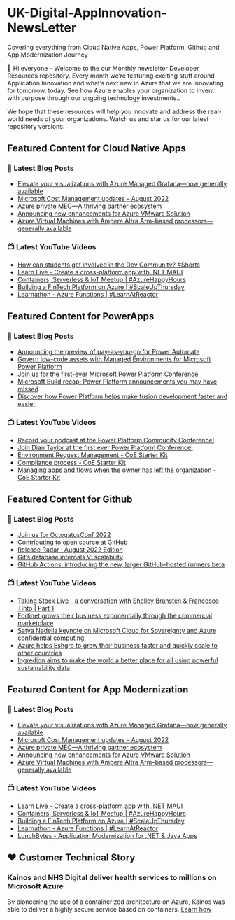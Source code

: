 # UK-Digital-AppInnovation-NewsLetter

Covering everything from Cloud Native Apps, Power Platform, Github and App Modernization Journey

👋 Hi everyone – Welcome to the our Monthly newsletter Developer Resources repository. Every month we’re featuring exciting stuff around Application Innovation and what’s next new in Azure that we are Innovating for tomorrow, today. See how Azure enables your organization to invent with purpose through our ongoing technology investments..


We hope that these resources will help you innovate and address the real-world needs of your organizations. Watch us and star us for our latest repository versions.

## Featured Content for Cloud Native Apps


### 📝 Latest Blog Posts

    
<!-- BLOGCNA:START -->
- [Elevate your visualizations with Azure Managed Grafana—now generally available](https://azure.microsoft.com/blog/elevate-your-visualizations-with-azure-managed-grafana-now-generally-available/)
- [Microsoft Cost Management updates – August 2022](https://azure.microsoft.com/blog/microsoft-cost-management-updates-august-2022/)
- [Azure private MEC—A thriving partner ecosystem](https://azure.microsoft.com/blog/azure-private-mec-a-thriving-partner-ecosystem/)
- [Announcing new enhancements for Azure VMware Solution](https://azure.microsoft.com/blog/announcing-new-enhancements-for-azure-vmware-solution/)
- [Azure Virtual Machines with Ampere Altra Arm–based processors—generally available](https://azure.microsoft.com/blog/azure-virtual-machines-with-ampere-altra-arm-based-processors-generally-available/)
<!-- BLOGCNA:END -->

### 📺 Latest YouTube Videos

 
<!-- YOUTUBECNA:START -->
- [How can students get involved in the Dev Community?   #Shorts](https://www.youtube.com/watch?v=D4TViOi5Xfw)
- [Learn Live - Create a cross-platform app with .NET MAUI](https://www.youtube.com/watch?v=Z7V2DfT9KW4)
- [Containers, Serverless &amp; IoT Meetup | #AzureHappyHours](https://www.youtube.com/watch?v=qsVTCAd6I7g)
- [Building a FinTech Platform on Azure | #ScaleUpThursday](https://www.youtube.com/watch?v=uU2LNkqGBPg)
- [Learnathon - Azure Functions | #LearnAtReactor](https://www.youtube.com/watch?v=XrIYqBpOdbM)
<!-- YOUTUBECNA:END -->

##  Featured Content for PowerApps
### 📝 Latest Blog Posts
<!-- BLOGPOWER:START -->
- [Announcing the preview of pay-as-you-go for Power Automate](https://cloudblogs.microsoft.com/powerplatform/2022/07/21/announcing-the-preview-of-pay-as-you-go-for-power-automate/)
- [Govern low-code assets with Managed Environments for Microsoft Power Platform](https://cloudblogs.microsoft.com/powerplatform/2022/07/12/govern-low-code-assets-with-managed-environments-for-microsoft-power-platform/)
- [Join us for the first-ever Microsoft Power Platform Conference](https://cloudblogs.microsoft.com/powerplatform/2022/07/12/join-us-for-the-first-ever-microsoft-power-platform-conference/)
- [Microsoft Build recap: Power Platform announcements you may have missed](https://cloudblogs.microsoft.com/powerplatform/2022/05/31/microsoft-build-recap-power-platform-announcements-you-may-have-missed/)
- [Discover how Power Platform helps make fusion development faster and easier](https://cloudblogs.microsoft.com/powerplatform/2022/05/25/discover-how-power-platform-helps-make-fusion-development-faster-and-easier/)
<!-- BLOGPOWER:END -->
 ### 📺 Latest YouTube Videos
    
<!-- YOUTUBEPOWER:START -->
- [Record your podcast at the Power Platform Community Conference!](https://www.youtube.com/watch?v=_FzZzBNIgoA)
- [Join Dian Taylor at the first ever Power Platform Conference!](https://www.youtube.com/watch?v=Kez5a4fAdXQ)
- [Environment Request Management - CoE Starter Kit](https://www.youtube.com/watch?v=16mspbGz1zA)
- [Compliance process - CoE Starter Kit](https://www.youtube.com/watch?v=WXXFjHLt5ss)
- [Managing apps and flows when the owner has left the organization - CoE Starter Kit](https://www.youtube.com/watch?v=0zptiBppTNo)
<!-- YOUTUBEPOWER:END -->

##  Featured Content for Github
### 📝 Latest Blog Posts
<!-- BLOGGITHUB:START -->
- [Join us for OctogatosConf 2022](https://github.blog/2022-09-06-join-us-for-octogatosconf-2022/)
- [Contributing to open source at GitHub](https://github.blog/2022-09-06-contributing-to-open-source-at-github/)
- [Release Radar · August 2022 Edition](https://github.blog/2022-09-02-release-radar-aug-2022/)
- [Git&#8217;s database internals V: scalability](https://github.blog/2022-09-02-gits-database-internals-v-scalability/)
- [GitHub Actions: introducing the new, larger GitHub-hosted runners beta](https://github.blog/2022-09-01-github-actions-introducing-the-new-larger-github-hosted-runners-beta/)
<!-- BLOGGITHUB:END -->
### 📺 Latest YouTube Videos
<!-- YOUTUBEGITHUB:START -->
- [Taking Stock Live - a conversation with Shelley Bransten &amp; Francesco Tinto | Part 1](https://www.youtube.com/watch?v=-6vQdsHuruI)
- [Fortinet grows their business exponentially through the commercial marketplace](https://www.youtube.com/watch?v=a7KEsmrEXz8)
- [Satya Nadella keynote on Microsoft Cloud for Sovereignty and Azure confidential computing](https://www.youtube.com/watch?v=L35eKUN4ZZ8)
- [Azure helps Eshgro to grow their business faster and quickly scale to other countries](https://www.youtube.com/watch?v=z59bPOjthHU)
- [Ingredion aims to make the world a better place for all using powerful sustainability data](https://www.youtube.com/watch?v=II1lM5fmV-o)
<!-- YOUTUBEGITHUB:END -->
##  Featured Content for App Modernization
### 📝 Latest Blog Posts
<!-- BLOGAPPMOD:START -->
- [Elevate your visualizations with Azure Managed Grafana—now generally available](https://azure.microsoft.com/blog/elevate-your-visualizations-with-azure-managed-grafana-now-generally-available/)
- [Microsoft Cost Management updates – August 2022](https://azure.microsoft.com/blog/microsoft-cost-management-updates-august-2022/)
- [Azure private MEC—A thriving partner ecosystem](https://azure.microsoft.com/blog/azure-private-mec-a-thriving-partner-ecosystem/)
- [Announcing new enhancements for Azure VMware Solution](https://azure.microsoft.com/blog/announcing-new-enhancements-for-azure-vmware-solution/)
- [Azure Virtual Machines with Ampere Altra Arm–based processors—generally available](https://azure.microsoft.com/blog/azure-virtual-machines-with-ampere-altra-arm-based-processors-generally-available/)
<!-- BLOGAPPMOD:END -->
### 📺 Latest YouTube Videos
<!-- YOUTUBEAPPMOD:START -->
- [Learn Live - Create a cross-platform app with .NET MAUI](https://www.youtube.com/watch?v=Z7V2DfT9KW4)
- [Containers, Serverless &amp; IoT Meetup | #AzureHappyHours](https://www.youtube.com/watch?v=qsVTCAd6I7g)
- [Building a FinTech Platform on Azure | #ScaleUpThursday](https://www.youtube.com/watch?v=uU2LNkqGBPg)
- [Learnathon - Azure Functions | #LearnAtReactor](https://www.youtube.com/watch?v=XrIYqBpOdbM)
- [LunchBytes - Application Modernization for .NET &amp; Java Apps](https://www.youtube.com/watch?v=L5MMV43TR9U)
<!-- YOUTUBEAPPMOD:END -->


## ♥️ Customer Technical Story 

### Kainos and NHS Digital deliver health services to millions on Microsoft Azure

By pioneering the use of a containerized architecture on Azure, Kainos was able to deliver a highly secure service based on containers. [Learn how](https://customers.microsoft.com/en-us/story/1368348549535774520-kainos-and-nhs-digital-deliver-health-services-to-millions-on-microsoft-azure)

